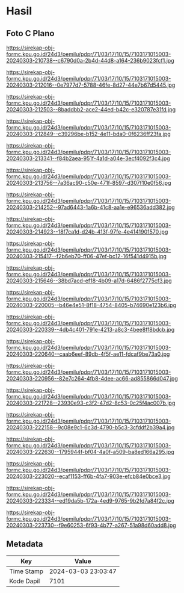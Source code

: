 # Hasil

## Foto C Plano

https://sirekap-obj-formc.kpu.go.id/24d3/pemilu/pdpr/71/03/17/10/15/7103171015003-20240303-210738--c6790d0a-2b4d-44d8-a164-236b9023fcf1.jpg

https://sirekap-obj-formc.kpu.go.id/24d3/pemilu/pdpr/71/03/17/10/15/7103171015003-20240303-212016--0e7977d7-5788-46fe-8d27-44e7b67d5445.jpg

https://sirekap-obj-formc.kpu.go.id/24d3/pemilu/pdpr/71/03/17/10/15/7103171015003-20240303-212503--8baddbb2-ace2-44ed-b42c-e320787e31fd.jpg

https://sirekap-obj-formc.kpu.go.id/24d3/pemilu/pdpr/71/03/17/10/15/7103171015003-20240303-212849--c39296be-b152-4e11-bda0-0f6236ff23fa.jpg

https://sirekap-obj-formc.kpu.go.id/24d3/pemilu/pdpr/71/03/17/10/15/7103171015003-20240303-213341--f84b2aea-951f-4a1d-a04e-3ecf4092f3c4.jpg

https://sirekap-obj-formc.kpu.go.id/24d3/pemilu/pdpr/71/03/17/10/15/7103171015003-20240303-213756--7a36ac90-c50e-471f-8597-d307f10e0f56.jpg

https://sirekap-obj-formc.kpu.go.id/24d3/pemilu/pdpr/71/03/17/10/15/7103171015003-20240303-214252--97ad6443-1a6b-41c8-aa1e-e96536add382.jpg

https://sirekap-obj-formc.kpu.go.id/24d3/pemilu/pdpr/71/03/17/10/15/7103171015003-20240303-214923--18f7ca1d-d24b-413f-97fe-4e4141901570.jpg

https://sirekap-obj-formc.kpu.go.id/24d3/pemilu/pdpr/71/03/17/10/15/7103171015003-20240303-215417--f2b6eb70-ff06-47ef-bc12-16f541d4915b.jpg

https://sirekap-obj-formc.kpu.go.id/24d3/pemilu/pdpr/71/03/17/10/15/7103171015003-20240303-215646--38bd7acd-ef18-4b09-a17d-6486f2775cf3.jpg

https://sirekap-obj-formc.kpu.go.id/24d3/pemilu/pdpr/71/03/17/10/15/7103171015003-20240303-220005--b46e4e51-8f18-4754-8405-b74690e123b6.jpg

https://sirekap-obj-formc.kpu.go.id/24d3/pemilu/pdpr/71/03/17/10/15/7103171015003-20240303-220339--4db4c401-791e-4213-a8c3-4bee8ff8bdcb.jpg

https://sirekap-obj-formc.kpu.go.id/24d3/pemilu/pdpr/71/03/17/10/15/7103171015003-20240303-220640--caab6eef-89db-4f5f-ae11-fdcaf9be73a0.jpg

https://sirekap-obj-formc.kpu.go.id/24d3/pemilu/pdpr/71/03/17/10/15/7103171015003-20240303-220956--82e7c264-4fb8-4dee-ac66-ad855866d047.jpg

https://sirekap-obj-formc.kpu.go.id/24d3/pemilu/pdpr/71/03/17/10/15/7103171015003-20240303-221728--23930e93-c3f2-47d2-8c53-0c25f4ac007b.jpg

https://sirekap-obj-formc.kpu.go.id/24d3/pemilu/pdpr/71/03/17/10/15/7103171015003-20240303-222158--9c08e9c1-6c3d-4790-b5c3-3cfddf2b39a4.jpg

https://sirekap-obj-formc.kpu.go.id/24d3/pemilu/pdpr/71/03/17/10/15/7103171015003-20240303-222630--1795944f-bf04-4a0f-a509-ba8ed166a295.jpg

https://sirekap-obj-formc.kpu.go.id/24d3/pemilu/pdpr/71/03/17/10/15/7103171015003-20240303-223020--ecaf1153-ff6b-4fa7-903e-efcb84e0bce3.jpg

https://sirekap-obj-formc.kpu.go.id/24d3/pemilu/pdpr/71/03/17/10/15/7103171015003-20240303-223334--ed19da5b-172a-4ed9-9765-9b2fd7a84f2c.jpg

https://sirekap-obj-formc.kpu.go.id/24d3/pemilu/pdpr/71/03/17/10/15/7103171015003-20240303-223730--f9e60253-6f93-4b77-a267-51a98d60add8.jpg


## Metadata

| Key        | Value               |
| ---------- | ------------------- |
| Time Stamp | 2024-03-03 23:03:47 |
| Kode Dapil | 7101                |



